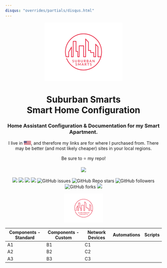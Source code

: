 ```yaml
---
disqus: "overrides/partials/disqus.html"
---
```


<p align="center">
  <img src="/images/suburban-smarts.png" width="250"/>
</p>

<h1 align="center">Suburban Smarts <br />Smart Home Configuration</h1>
<h3 align="center">Home Assistant Configuration &amp; Documentation for my Smart Apartment.</h3>
<p align="center">
  I live in <img src="/images/us.png"/>, and therefore my links are for where I purchased from. There may be better (and most likely cheaper) sites in your local regions.</p>
<p align="center">Be sure to ⭐ my repo!</p> 
<p align="center">
<a href="https://hits.seeyoufarm.com"><img src="https://hits.seeyoufarm.com/api/count/incr/badge.svg?url=https%3A%2F%2Fdocs.suburbansmarts.org&count_bg=%23E60023&title_bg=%23000000&icon=&icon_color=%23000000&title=hits&edge_flat=true&style=for-the-badge"/></a>
</p>
<p align="center">
  <img src="https://img.shields.io/github/last-commit/twhite96/SmartHome?style=for-the-badge">
  <img src="https://img.shields.io/badge/HA-Version_6.4-41BDF5?style=for-the-badge&logo=homeassistant">
  <img src="https://img.shields.io/maintenance/yes/2021?style=for-the-badge">
  <img src="https://img.shields.io/badge/License-Unlicense-blueviolet?style=for-the-badge" />
  <img alt="GitHub issues" src="https://img.shields.io/github/issues/twhite96/SuburbanSmarts?logoColor=yellow&style=for-the-badge">
  <img alt="GitHub Repo stars" src="https://img.shields.io/github/stars/twhite96/SuburbanSmarts?color=%23ff000f&style=for-the-badge">
  <img alt="GitHub followers" src="https://img.shields.io/github/followers/twhite96?style=for-the-badge">
  <img alt="GitHub forks" src="https://img.shields.io/github/forks/twhite96/SuburbanSmarts?color=%23fa476f&style=for-the-badge">
  <a href="https://www.buymeacoffee.com/tiffanywhitedev">
    <img src="https://img.shields.io/badge/-buy_me_a%C2%A0coffee-gray?logo=buy-me-a-coffee&style=for-the-badge">
  </a>
</p>

<p align="center">
  <img src="/images/suburban-smarts.png" width="125"/>
</p>




| Components - Standard | Components - Custom | Network Devices | Automations | Scripts |
| --------------------- | ------------------- | --------------- | ----------- | ------- |
| A1                    | B1                  | C1              |             |         |
| A2                    | B2                  | C2              |             |         |
| A3                    | B3                  | C3              |             |         |

<br />